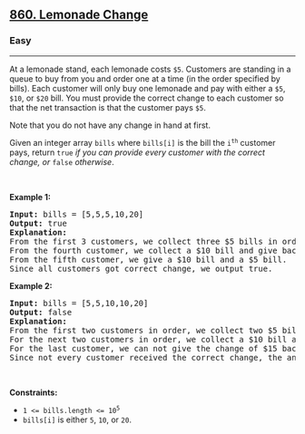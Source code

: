 <h2>
  <a href="https://leetcode.com/problems/lemonade-change/description/">860. Lemonade Change</a>
</h2>
<h3>Easy</h3>
<hr />
<div>
  <p>
    At a lemonade stand, each lemonade costs <code>$5</code>. Customers are
    standing in a queue to buy from you and order one at a time (in the order
    specified by bills). Each customer will only buy one lemonade and pay with
    either a <code>$5</code>, <code>$10</code>, or <code>$20</code> bill. You
    must provide the correct change to each customer so that the net transaction
    is that the customer pays <code>$5</code>.
  </p>

  <p>Note that you do not have any change in hand at first.</p>

  <p>
    Given an integer array <code>bills</code> where <code>bills[i]</code> is the
    bill the <code>i<sup>th</sup></code> customer pays, return
    <code>true</code>
    <em>if you can provide every customer with the correct change, or</em>
    <code>false</code> <em>otherwise</em>.
  </p>

  <p>&nbsp;</p>
  <p><strong class="example">Example 1:</strong></p>

  <pre><strong>Input:</strong> bills = [5,5,5,10,20]
<strong>Output:</strong> true
<strong>Explanation:</strong> 
From the first 3 customers, we collect three $5 bills in order.
From the fourth customer, we collect a $10 bill and give back a $5.
From the fifth customer, we give a $10 bill and a $5 bill.
Since all customers got correct change, we output true.
</pre>

  <p><strong class="example">Example 2:</strong></p>

  <pre><strong>Input:</strong> bills = [5,5,10,10,20]
<strong>Output:</strong> false
<strong>Explanation:</strong> 
From the first two customers in order, we collect two $5 bills.
For the next two customers in order, we collect a $10 bill and give back a $5 bill.
For the last customer, we can not give the change of $15 back because we only have two $10 bills.
Since not every customer received the correct change, the answer is false.
</pre>

  <p>&nbsp;</p>
  <p><strong>Constraints:</strong></p>

  <ul>
    <li>
      <code>1 &lt;= bills.length &lt;= 10<sup>5</sup></code>
    </li>
    <li>
      <code>bills[i]</code> is either <code>5</code>, <code>10</code>, or
      <code>20</code>.
    </li>
  </ul>
</div>
